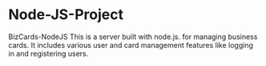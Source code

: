 # Node-JS-Project
BizCards-NodeJS
This is a server built with node.js. for managing business cards. It includes various user and card management features like logging in and registering users.
